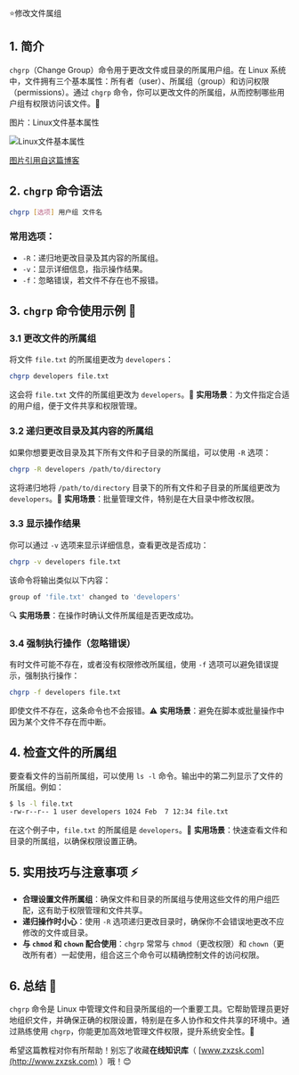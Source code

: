 ⭐修改文件属组

## 1. 简介

`chgrp`（Change Group）命令用于更改文件或目录的所属用户组。在 Linux 系统中，文件拥有三个基本属性：所有者（user）、所属组（group）和访问权限（permissions）。通过 `chgrp` 命令，你可以更改文件的所属组，从而控制哪些用户组有权限访问该文件。🔑

图片：Linux文件基本属性

![Linux文件基本属性](https://img.zxzsk.com/1/1870130-20210125212344425-524325394.png)

[图片引用自这篇博客](https://www.cnblogs.com/ydqblogs/p/14323747.html)

## 2. `chgrp` 命令语法

```bash
chgrp [选项] 用户组 文件名
```

### 常用选项：

- `-R`：递归地更改目录及其内容的所属组。
- `-v`：显示详细信息，指示操作结果。
- `-f`：忽略错误，若文件不存在也不报错。

## 3. `chgrp` 命令使用示例 🎯

### 3.1 更改文件的所属组

将文件 `file.txt` 的所属组更改为 `developers`：

```bash
chgrp developers file.txt
```

这会将 `file.txt` 文件的所属组更改为 `developers`。🎉 **实用场景**：为文件指定合适的用户组，便于文件共享和权限管理。

### 3.2 递归更改目录及其内容的所属组

如果你想要更改目录及其下所有文件和子目录的所属组，可以使用 `-R` 选项：

```bash
chgrp -R developers /path/to/directory
```

这将递归地将 `/path/to/directory` 目录下的所有文件和子目录的所属组更改为 `developers`。🚀 **实用场景**：批量管理文件，特别是在大目录中修改权限。

### 3.3 显示操作结果

你可以通过 `-v` 选项来显示详细信息，查看更改是否成功：

```bash
chgrp -v developers file.txt
```

该命令将输出类似以下内容：

```bash
group of 'file.txt' changed to 'developers'
```

🔍 **实用场景**：在操作时确认文件所属组是否更改成功。

### 3.4 强制执行操作（忽略错误）

有时文件可能不存在，或者没有权限修改所属组，使用 `-f` 选项可以避免错误提示，强制执行操作：

```bash
chgrp -f developers file.txt
```

即使文件不存在，这条命令也不会报错。⚠️ **实用场景**：避免在脚本或批量操作中因为某个文件不存在而中断。

## 4. 检查文件的所属组

要查看文件的当前所属组，可以使用 `ls -l` 命令。输出中的第二列显示了文件的所属组。例如：

```bash
$ ls -l file.txt
-rw-r--r-- 1 user developers 1024 Feb  7 12:34 file.txt
```

在这个例子中，`file.txt` 的所属组是 `developers`。📜 **实用场景**：快速查看文件和目录的所属组，以确保权限设置正确。

## 5. 实用技巧与注意事项 ⚡

- **合理设置文件所属组**：确保文件和目录的所属组与使用这些文件的用户组匹配，这有助于权限管理和文件共享。
- **递归操作时小心**：使用 `-R` 选项递归更改目录时，确保你不会错误地更改不应修改的文件或目录。
- **与 `chmod` 和 `chown` 配合使用**：`chgrp` 常常与 `chmod`（更改权限）和 `chown`（更改所有者）一起使用，组合这三个命令可以精确控制文件的访问权限。

## 6. 总结 📝

`chgrp` 命令是 Linux 中管理文件和目录所属组的一个重要工具。它帮助管理员更好地组织文件，并确保正确的权限设置，特别是在多人协作和文件共享的环境中。通过熟练使用 `chgrp`，你能更加高效地管理文件权限，提升系统安全性。💪

希望这篇教程对你有所帮助！别忘了收藏**在线知识库**（ [www.zxzsk.com](http://www.zxzsk.com) ）哦！😊